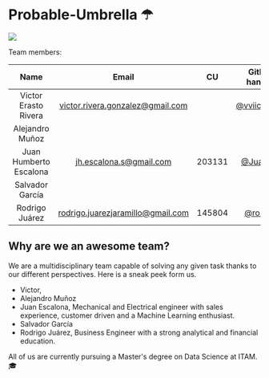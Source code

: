 # Probable-Umbrella ☂

![](images/ProbableUmbrella.png)

Team members:

|**Name**|**Email**|**CU**|**Github handler**| 
|:---:|:---:|:---:|:---:|
| Victor Erasto Rivera | victor.rivera.gonzalez@gmail.com| | [@vviiccttoorr](https://github.com/vviiccttoorr)| 
| Alejandro Muñoz | | | |
| Juan Humberto Escalona| jh.escalona.s@gmail.com | 203131 | [@Juanes8](https://github.com/Juanes8)| 
| Salvador García  | | | | 
| Rodrigo Juárez | rodrigo.juarezjaramillo@gmail.com | 145804 | [@ro-juja](https://github.com/ro-juja)| 

## Why are we an awesome team?

We are a multidisciplinary team capable of solving any given task thanks to our different perspectives. Here is a sneak peek form us.
- Victor, 
- Alejandro Muñoz
- Juan Escalona, Mechanical and Electrical engineer with sales experience, customer driven and a Machine Learning enthusiast.
- Salvador García
- Rodrigo Juárez, Business Engineer with a strong analytical and financial education.

All of us are currently pursuing a Master's degree on Data Science at ITAM.  🎓 

